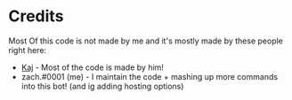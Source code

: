 # Credits

Most Of this code is not made by me and it's mostly made by these people right here:

- [Kaj](https://www.youtube.com/channel/UCFKUcd-SVL0CneGDZ7AbKQw) - Most of the code is made by him!
- zach.#0001 (me) - I maintain the code + mashing up more commands into this bot! (and ig adding hosting options)